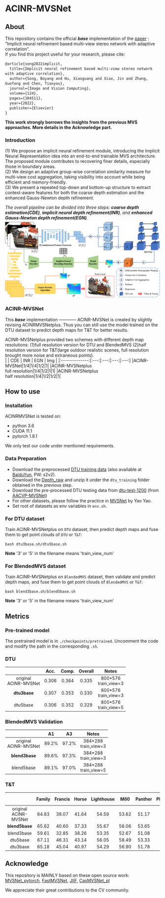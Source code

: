 # ACINR-MVSNet
## About 
This repository contains the official ***base*** implementation of the [paper](https://www.sciencedirect.com/science/article/pii/S0262885622001408) : "Implicit neural refinement based multi-view stereo network with adaptive correlation".  
If you find this project useful for your research, please cite:  
```
@article{song2022implicit,
  title={Implicit neural refinement based multi-view stereo network with adaptive correlation},
  author={Song, Boyang and Hu, Xiaoguang and Xiao, Jin and Zhang, Guofeng and Chen, Tianyou},
  journal={Image and Vision Computing},
  volume={124},
  pages={104511},
  year={2022},
  publisher={Elsevier}
}
```
**This work strongly borrows the insights from the previous MVS approaches. More details in the Acknowledge part.**
### Introduction
(1) We propose an implicit neural refinement module, introducing the Implicit Neural Representation idea into an end-to-end trainable MVS architecture. The proposed module contributes to recovering finer details, especially those in boundary areas.  
(2) We design an adaptive group-wise correlation similarity measure for multi-view cost aggregation, taking visibility into account while being efficient and memory-friendly.  
(3) We present a repeated top-down and bottom-up structure to extract context-aware features for both the coarse depth estimation and the enhanced Gauss-Newton depth refinement.  
  
*The overall pipeline can be divided into three steps: **coarse depth estimation(CDE)**, **implicit neural depth refinement(INR)**, and **enhanced Gauss-Newton depth refinement(EGN)**.*  
![](https://github.com/Boyang-Song/ACINR-MVSNet/blob/main/doc/Network%20Architecture.png)  

### ACINR-MVSNet
This ***base*** implementation ———— ACINR-MVSNet is created by slightly revising ACINRMVSNetplus. Thus you can still use the model trained on the DTU dataset to predict depth maps for T&T for better results.
  
ACINR-MVSNetplus provided two schemes with different depth map resolutions: (1)full resolution version for DTU and BlendedMVS (2)half resolution version for T&T(large outdoor realistic scenes, full resolution brought more noise and extraneous points).  
|                | CDE | INR | EGN | Img |
|:--------------:|:---:|:---:|:---:|:---:|
|ACINR-MVSNet|1/4|1/4|1/2|1|
|ACINR-MVSNetplus<br>full resolution|1/4|1/2|1|1|
|ACINR-MVSNetplus<br>half resolution|1/4|1/2|1/2|1|
 
## How to use
### Installation
ACINRMVSNet is tested on:
- python 3.6
- CUDA 11.1
- pytorch 1.8.1
  
We only test our code under mentioned requirements.
### Data Preparation 
- Download the preprocessed [DTU training data](https://drive.google.com/file/d/1eDjh-_bxKKnEuz5h-HXS7EDJn59clx6V/view) (also available at [BaiduYun](https://pan.baidu.com/s/1Wb9E6BWCJu4wZfwxm_t4TQ#list/path=%2F), PW: s2v2).
- Download the [Depth_raw](https://virutalbuy-public.oss-cn-hangzhou.aliyuncs.com/share/cascade-stereo/CasMVSNet/dtu_data/dtu_train_hr/Depths_raw.zip) and unzip it under the `dtu_training` folder obtained in the previous step.
- Download the pre-processed DTU testing data from [dtu-test-1200](https://drive.google.com/file/d/1rX0EXlUL4prRxrRu2DgLJv2j7-tpUD4D/view) (from [AACVP-MVSNet](https://github.com/ArthasMil/AACVP-MVSNet))
- For other datasets, please follow the practice in [MVSNet](https://github.com/YoYo000/MVSNet) by Yao Yao.
- Set root of datasets as env variables in `env.sh`.
### For DTU dataset
Train ACINR-MVSNetplus on `DTU` dataset, then predict depth maps and fuse them to get point clouds of `DTU` or `T&T`:
```
bash dtu3base.sh/dtu5base.sh
```
**Note** '3' or '5' in the filename means 'train_view_num'
### For BlendedMVS dataset
Train ACINR-MVSNetplus on `BlendedMVS` dataset, then validate and predict depth maps, and fuse them to get point clouds of `BlendedMVS` or `T&T`:
```
bash blend3base.sh/blend5base.sh
```
**Note** '3' or '5' in the filename means 'train_view_num'
## Metrics
### Pre-trained model
The pretrained model is in `./checkpoints/pretrained`. Uncomment the code and modify the path in the corresponding `.sh`. 
### DTU
|                | Acc. | Comp. | Overall |    Notes    |
|:--------------:|:----:|:-----:|:-------:|:-----------:|
|original<br>ACINR-MVSNet|0.306|0.364|0.335|800*576<br>train_view=3|
|**dtu3base**|0.307|0.353|0.330|800*576<br>train_view=3|
|dtu5base|0.306|0.352|0.329|800*576<br>train_view=5|
### BlendedMVS Validation
|                |   A1   |   A3   |    Notes    |
|:--------------:|:------:|:------:|:-----------:|
|original<br>ACINR-MVSNet|89.2%|97.2%|384*288<br>train_view=3|
|**blend3base**|89.6%|97.3%|384*288<br>train_view=3|
|blend5base|89.1%|97.0%|384*288<br>train_view=5|
### T&T
|                | Family | Francis | Horse | Lighthouse | M60 | Panther | Playground | Train | **F-score** |    Notes    |
|:--------------:|:------:|:-------:|:-----:|:----------:|:---:|:-------:|:----------:|:-----:|:-----------:|:-----------:|
|original<br>ACINR-MVSNet|64.83|39.07|41.64|54.59|53.62|51.17|55.45|47.79|51.02|train_view=5|
|**blend5base**|65.62|40.60|37.33|55.67|56.06|53.65|55.19|50.42|51.82|train_view=5|
|blend3base|59.61|32.85|38.26|53.35|52.67|51.08|51.66|47.24|48.34|train_view=3|
|dtu5base|67.11|46.31|43.14|56.05|58.49|53.33|55.30|47.89|53.45|train_view=5|
|dtu3base|65.18|45.04|40.97|54.29|56.90|51.78|54.56|47.19|51.99|train_view=3|
## Acknowledge
This repository is MAINLY based on these open source work: [MVSNet_pytorch](https://github.com/xy-guo/MVSNet_pytorch), [FastMVSNet](https://github.com/svip-lab/FastMVSNet), [JIIF](https://github.com/ashawkey/jiif), [CasMVSNet_pl](https://github.com/kwea123/CasMVSNet_pl)  
  
We appreciate their great contributions to the CV community.
